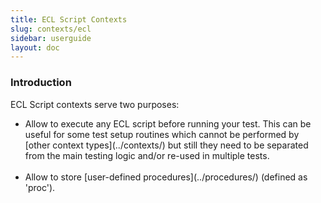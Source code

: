 ```yaml
---
title: ECL Script Contexts
slug: contexts/ecl
sidebar: userguide
layout: doc
---
```


### Introduction

ECL Script contexts serve two purposes:

<ul>
<li>Allow to execute any ECL script before running your test. 
This can be useful for some test setup routines which cannot be performed 
by [other context types](../contexts/) but still 
they need to be separated from the main testing logic and/or re-used in multiple tests.</li>
<br>
<li>Allow to store [user-defined procedures](../procedures/) (defined as 'proc'). </li>
</ul>

